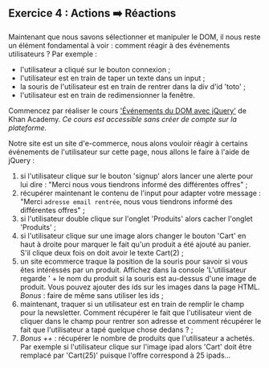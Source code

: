 ## Exercice 4 : Actions ➡️ Réactions

Maintenant que nous savons sélectionner et manipuler le DOM, il nous reste un élément fondamental à voir : comment réagir à des événements utilisateurs ? Par exemple :

- l'utilisateur a cliqué sur le bouton connexion ;
- l'utilisateur est en train de taper un texte dans un input ;
- la souris de l'utilisateur est en train de rentrer dans la div d'id 'toto' ;
- l'utilisateur est en train de redimensionner la fenêtre.

Commencez par réaliser le cours ['Événements du DOM avec jQuery'](https://fr.khanacademy.org/computing/computer-programming/html-js-jquery/dom-events-with-jquery/pt/adding-event-listeners-with-jquery) de Khan Academy. _Ce cours est accessible sans créer de compte sur la plateforme._

Notre site est un site d'e-commerce, nous alons vouloir réagir à certains événements de l'utilisateur sur cette page, nous allons le faire à l'aide de jQuery :

1. si l'utilisateur clique sur le bouton 'signup' alors lancer une alerte pour lui dire : "Merci nous vous tiendrons informé des différentes offres" ;
2. récupérer maintenant le contenu de l'input pour adapter votre message : "Merci `adresse email rentrée`, nous vous tiendrons informé des différentes offres" ;
3. si l'utilisateur double clique sur l'onglet 'Produits' alors cacher l'onglet 'Produits' ;
4. si l'utilisateur clique sur une image alors changer le bouton 'Cart' en haut à droite pour marquer le fait qu'un produit a été ajouté au panier. S'il clique deux fois on doit avoir le texte Cart(2) ;
5. un site ecommerce traque la position de la souris pour savoir si vous êtes intéréssés par un produit. Affichez dans la console 'L'utilisateur regarde ' + le nom du produit si la souris est au-dessus d'une image de produit. Vous pouvez ajouter des ids sur les images dans la page HTML. _Bonus_ : faire de même sans utiliser les ids ;
6. maintenant, traquer si un utilisateur est en train de remplir le champ pour la newsletter. Comment récupérer le fait que l'utilisateur vient de cliquer dans le champ pour rentrer son adresse et comment récupérer le fait que l'utilisateur a tapé quelque chose dedans ? ;
7. _Bonus ++_ : récupérer le nombre de produits que l'utilisateur a achetés. Par exemple si l'utilisateur clique sur l'image ipad alors 'Cart' doit être remplacé par 'Cart(25)' puisque l'offre correspond à 25 ipads...
